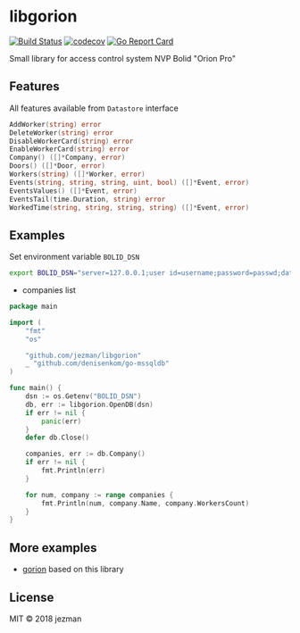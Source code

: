 # libgorion

[![Build Status](https://travis-ci.org/jezman/libgorion.svg?branch=master)](https://travis-ci.org/jezman/libgorion) [![codecov](https://codecov.io/gh/jezman/libgorion/branch/master/graph/badge.svg)](https://codecov.io/gh/jezman/libgorion) [![Go Report Card](https://goreportcard.com/badge/github.com/jezman/libgorion)](https://goreportcard.com/report/github.com/jezman/libgorion)

Small library for access control system NVP Bolid "Orion Pro"

## Features

All features available from `Datastore` interface

```go
AddWorker(string) error
DeleteWorker(string) error
DisableWorkerCard(string) error
EnableWorkerCard(string) error
Company() ([]*Company, error)
Doors() ([]*Door, error)
Workers(string) ([]*Worker, error)
Events(string, string, string, uint, bool) ([]*Event, error)
EventsValues() ([]*Event, error)
EventsTail(time.Duration, string) error
WorkedTime(string, string, string, string) ([]*Event, error)
```

## Examples

Set environment variable `BOLID_DSN`

```sh
export BOLID_DSN="server=127.0.0.1;user id=username;password=passwd;database=base"
```

- companies list

```go
package main

import (
    "fmt"
    "os"

    "github.com/jezman/libgorion"
    _ "github.com/denisenkom/go-mssqldb"
)

func main() {
    dsn := os.Getenv("BOLID_DSN")
    db, err := libgorion.OpenDB(dsn)
    if err != nil {
        panic(err)
    }
    defer db.Close()

    companies, err := db.Company()
    if err != nil {
        fmt.Println(err)
    }

    for num, company := range companies {
        fmt.Println(num, company.Name, company.WorkersCount)
    }
}
```

## More examples

- [gorion](https://github.com/jezman/gorion) based on this library

## License

MIT © 2018 jezman
